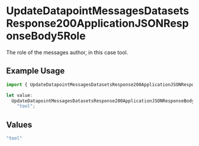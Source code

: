 # UpdateDatapointMessagesDatasetsResponse200ApplicationJSONResponseBody5Role

The role of the messages author, in this case tool.

## Example Usage

```typescript
import { UpdateDatapointMessagesDatasetsResponse200ApplicationJSONResponseBody5Role } from "@orq-ai/node/models/operations";

let value:
  UpdateDatapointMessagesDatasetsResponse200ApplicationJSONResponseBody5Role =
    "tool";
```

## Values

```typescript
"tool"
```